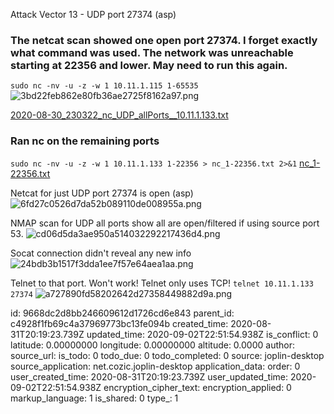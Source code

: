 Attack Vector 13 - UDP port 27374 (asp)

### The netcat scan showed one open port 27374. **I forget exactly what command was used.** The network was unreachable starting at 22356 and lower. May need to run this again. 
`sudo nc -nv -u -z -w 1 10.11.1.115 1-65535`
![3bd22feb862e80fb36ae2725f8162a97.png](:/8220c671d7c04432933b72de303d1ef3)

[2020-08-30_230322_nc_UDP_allPorts__10.11.1.133.txt](:/6c5a7011f3c64f24bee912d8bc63ed75)


### Ran nc on the remaining ports 
`sudo nc -nv -u -z -w 1 10.11.1.133 1-22356 > nc_1-22356.txt 2>&1`
[nc_1-22356.txt](:/b1501407a6154c94972ddd111e3269e8)

Netcat for just UDP port 27374 is open (asp)
![6fd27c0526d7da52b089110de008955a.png](:/6c226f760652437297d6cd2c03397c01)

NMAP scan for UDP all ports show all are open/filtered if using source port 53.
![cd06d5da3ae950a514032292217436d4.png](:/a59e9de24d4840e79113984a4904c091)

Socat connection didn't reveal any new info
![24bdb3b1517f3dda1ee7f57e64aea1aa.png](:/41e8f45cc336414f8cb5e62ff73c5f57)



Telnet to that port. Won't work! Telnet only uses TCP!
`telnet 10.11.1.133 27374`
![a727890fd58202642d27358449882d9a.png](:/366240f24e2743b4b0c56761651b0c76)



id: 9668dc2d8bb246609612d1726cd6e843
parent_id: c4928f1fb69c4a37969773bc13fe094b
created_time: 2020-08-31T20:19:23.739Z
updated_time: 2020-09-02T22:51:54.938Z
is_conflict: 0
latitude: 0.00000000
longitude: 0.00000000
altitude: 0.0000
author: 
source_url: 
is_todo: 0
todo_due: 0
todo_completed: 0
source: joplin-desktop
source_application: net.cozic.joplin-desktop
application_data: 
order: 0
user_created_time: 2020-08-31T20:19:23.739Z
user_updated_time: 2020-09-02T22:51:54.938Z
encryption_cipher_text: 
encryption_applied: 0
markup_language: 1
is_shared: 0
type_: 1
